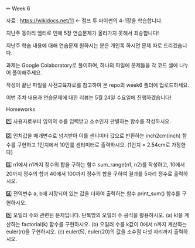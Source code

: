 ✏ Week 6

자료 : https://wikidocs.net/11 ← 점프 투 파이썬의 4-1장을 학습합니다.

지난주 동아리 엠티로 인해 5장 연습문제가 올라가지 못해서 죄송합니다!

지난주 학습 내용에 대해 연습문제 원하시는 분은 개인톡 하시면 문제 따로 드리겠습니다.

과제는 Google Colaboratory로 풀이하며, 하나의 파일에 문제들을 각 코드 셀에 나누어 풀이해주세요.

작성이 끝난 파일을 사전교육자료를 참고하여 본 repo의 week6 폴더에 업로드하세요.

이번 주차 내용과 연습문제에 대한 리뷰는 5월 24일 수요일에 진행하겠습니다!

Homeworks

1️⃣ 사용자로부터 임의의 수를 입력받고 소수인지 판별하는 함수를 작성하시오.

2️⃣ 인치값을 매개변수로 넘겨받아 이를 센티미터 값으로 반환하는 inch2cm(inch) 함수를 구현하고 1인치에서 10인를 센티미터로 출력하시오. (1인치 = 2.54cm로 가정한다)


3️⃣ n1에서 n1까지 정수의 합을 구하는 함수 sum_range(n1, n2)를 작성하고, 10에서 20까지 정수의 합과 40에서 100까지 정수의 합을 구하여 결과를 5자리 정수로 출력하시오.

4️⃣ 전역변수 a, b에 저장되어 있는 값을 더하여 출력하는 함수 print_sum() 함수를 구현하시오.

5️⃣ 오일러 수와 관련된 문제입니다. 단톡방의 오일러 수 공식을 활용하시오.
        (a) k!을 계산하는 factorial(k) 함수를 구현하시오.
        (b) 오일러 수를 k값이 0에서 n까지 계산하는 euler(n)을 구현하시오.
        (c) euler(5), euler(20)의 값을 소수점 다섯 자리까지 출력하시오.
